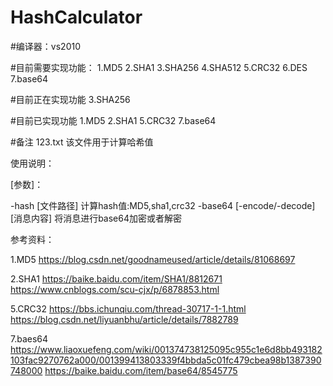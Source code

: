 # HashCalculator

#编译器：vs2010

#目前需要实现功能：
1.MD5
2.SHA1
3.SHA256
4.SHA512
5.CRC32
6.DES
7.base64

#目前正在实现功能
3.SHA256

#目前已实现功能
1.MD5
2.SHA1
5.CRC32
7.base64

#备注
123.txt 该文件用于计算哈希值

使用说明：

[参数]：

-hash [文件路径]						    计算hash值:MD5,sha1,crc32
-base64 [-encode/-decode][消息内容]         将消息进行base64加密或者解密




参考资料：

1.MD5
https://blog.csdn.net/goodnameused/article/details/81068697

2.SHA1
https://baike.baidu.com/item/SHA1/8812671
https://www.cnblogs.com/scu-cjx/p/6878853.html

5.CRC32
https://bbs.ichunqiu.com/thread-30717-1-1.html
https://blog.csdn.net/liyuanbhu/article/details/7882789

7.baes64
https://www.liaoxuefeng.com/wiki/001374738125095c955c1e6d8bb493182103fac9270762a000/001399413803339f4bbda5c01fc479cbea98b1387390748000
https://baike.baidu.com/item/base64/8545775

